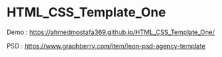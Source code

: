 # HTML_CSS_Template_One

Demo : https://ahmedmostafa369.github.io/HTML_CSS_Template_One/

PSD : https://www.graphberry.com/item/leon-psd-agency-template
